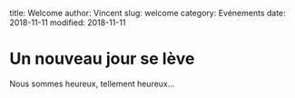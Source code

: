 title: Welcome
author: Vincent
slug: welcome
category: Evénements
date: 2018-11-11
modified: 2018-11-11

Un nouveau jour se lève
=======================

Nous sommes heureux, tellement heureux...